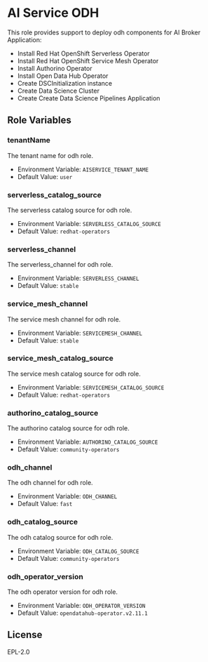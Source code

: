 AI Service ODH
===============================================================================
This role provides support to deploy odh components for AI Broker Application:

* Install Red Hat OpenShift Serverless Operator
* Install Red Hat OpenShift Service Mesh Operator
* Install Authorino Operator
* Install Open Data Hub Operator
* Create DSCInitialization instance
* Create Data Science Cluster
* Create Create Data Science Pipelines Application

Role Variables
--------------

### tenantName

The tenant name for odh role.

* Environment Variable: `AISERVICE_TENANT_NAME`
* Default Value: `user`

### serverless_catalog_source

The serverless catalog source for odh role.

* Environment Variable: `SERVERLESS_CATALOG_SOURCE`
* Default Value: `redhat-operators`

### serverless_channel

The serverless_channel for odh role.

* Environment Variable: `SERVERLESS_CHANNEL`
* Default Value: `stable`

### service_mesh_channel

The service mesh channel for odh role.

* Environment Variable: `SERVICEMESH_CHANNEL`
* Default Value: `stable`

### service_mesh_catalog_source

The service mesh catalog source for odh role.

* Environment Variable: `SERVICEMESH_CATALOG_SOURCE`
* Default Value: `redhat-operators`

### authorino_catalog_source

The authorino catalog source for odh role.

* Environment Variable: `AUTHORINO_CATALOG_SOURCE`
* Default Value: `community-operators`

### odh_channel

The odh channel for odh role.

* Environment Variable: `ODH_CHANNEL`
* Default Value: `fast`

### odh_catalog_source

The odh catalog source for odh role.

* Environment Variable: `ODH_CATALOG_SOURCE`
* Default Value: `community-operators`

### odh_operator_version

The odh operator version for odh role.

* Environment Variable: `ODH_OPERATOR_VERSION`
* Default Value: `opendatahub-operator.v2.11.1`

## License

EPL-2.0
